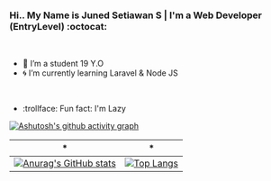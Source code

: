 ### Hi.. My Name is Juned Setiawan S | I'm a Web Developer (EntryLevel) :octocat:
<br/>

- :running:  I’m a student 19 Y.O
- :cyclone:  I’m currently learning Laravel & Node JS
<br/>

- :trollface:  Fun fact: I'm Lazy 

[![Ashutosh's github activity graph](https://activity-graph.herokuapp.com/graph?username=JunedSetiawan&theme=redical)](https://github.com/JunedSetiawan)

| * | * |
|  :---: | :---:  |     
| [![Anurag's GitHub stats](https://github-readme-stats.vercel.app/api?username=JunedSetiawan&count_private=true&show_icons=true&hide=issues&theme=radical)](https://github.com/JunedSetiawan) | [![Top Langs](https://github-readme-stats.vercel.app/api/top-langs/?username=JunedSetiawan&theme=radical&hide=scss,html)](https://github.com/JunedSetiawan)    |




